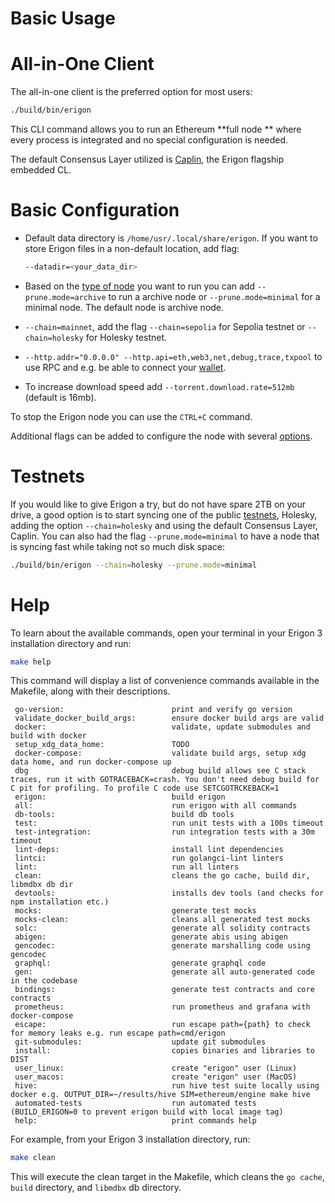 # Basic Usage

# All-in-One Client

The all-in-one client is the preferred option for most users:

```bash
./build/bin/erigon
```

This CLI command allows you to run an Ethereum **full node ** where every process is integrated and no special configuration is needed.

The default Consensus Layer utilized is [Caplin](./advanced/caplin.md), the Erigon flagship embedded CL.

# Basic Configuration​

* Default data directory is `/home/usr/.local/share/erigon`. If you want to store Erigon files in a non-default location, add flag:

    ```bash
    --datadir=<your_data_dir>
    ```

* Based on the [type of node](basic/node.md) you want to run you can add ```--prune.mode=archive``` to run a archive node or ```--prune.mode=minimal``` for a minimal node.
The default node is archive node.
* ```--chain=mainnet```, add the flag `--chain=sepolia` for Sepolia testnet or `--chain=holesky` for Holesky testnet.
* ```--http.addr="0.0.0.0" --http.api=eth,web3,net,debug,trace,txpool``` to use RPC and e.g. be able to connect your [wallet](basic/wallet.md).
* To increase download speed add ```--torrent.download.rate=512mb``` (default is 16mb).

To stop the Erigon node you can use the ```CTRL+C``` command.

Additional flags can be added to configure the node with several [options](/advanced/options.md).


# Testnets

If you would like to give Erigon a try, but do not have spare 2TB on your drive, a good option is to start syncing one of the public [testnets](basic/networks.md#testnets), Holesky, adding the option `--chain=holesky` and using the default Consensus Layer, Caplin. You can also had the flag `--prune.mode=minimal` to have a node that is syncing fast while taking not so much disk space:

```bash
./build/bin/erigon --chain=holesky --prune.mode=minimal
```

# Help

To learn about the available commands, open your terminal in your Erigon 3 installation directory and run:

```bash
make help
```
 
This command will display a list of convenience commands available in the Makefile, along with their descriptions.


```
 go-version:                        print and verify go version
 validate_docker_build_args:        ensure docker build args are valid
 docker:                            validate, update submodules and build with docker
 setup_xdg_data_home:               TODO
 docker-compose:                    validate build args, setup xdg data home, and run docker-compose up
 dbg                                debug build allows see C stack traces, run it with GOTRACEBACK=crash. You don't need debug build for C pit for profiling. To profile C code use SETCGOTRCKEBACK=1
 erigon:                            build erigon
 all:                               run erigon with all commands
 db-tools:                          build db tools
 test:                              run unit tests with a 100s timeout
 test-integration:                  run integration tests with a 30m timeout
 lint-deps:                         install lint dependencies
 lintci:                            run golangci-lint linters
 lint:                              run all linters
 clean:                             cleans the go cache, build dir, libmdbx db dir
 devtools:                          installs dev tools (and checks for npm installation etc.)
 mocks:                             generate test mocks
 mocks-clean:                       cleans all generated test mocks
 solc:                              generate all solidity contracts
 abigen:                            generate abis using abigen
 gencodec:                          generate marshalling code using gencodec
 graphql:                           generate graphql code
 gen:                               generate all auto-generated code in the codebase
 bindings:                          generate test contracts and core contracts
 prometheus:                        run prometheus and grafana with docker-compose
 escape:                            run escape path={path} to check for memory leaks e.g. run escape path=cmd/erigon
 git-submodules:                    update git submodules
 install:                           copies binaries and libraries to DIST
 user_linux:                        create "erigon" user (Linux)
 user_macos:                        create "erigon" user (MacOS)
 hive:                              run hive test suite locally using docker e.g. OUTPUT_DIR=~/results/hive SIM=ethereum/engine make hive
 automated-tests                    run automated tests (BUILD_ERIGON=0 to prevent erigon build with local image tag)
 help:                              print commands help

```

For example, from your Erigon 3 installation directory, run:

```bash
make clean
```

This will execute the clean target in the Makefile, which cleans the ```go cache```, ```build``` directory, and ```libmdbx``` db directory.